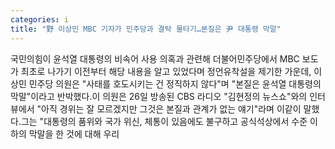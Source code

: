 ```yaml
---
categories: i
title: "野 이상민 MBC 기자가 민주당과 결탁 물타기…본질은 尹 대통령 막말"
---
```

국민의힘이 윤석열 대통령의 비속어 사용 의혹과 관련해 더불어민주당에서 MBC 보도가 최초로 나가기 이전부터 해당 내용을 알고 있었다며 정언유착설을 제기한 가운데, 이상민 민주당 의원은 "사태를 호도시키는 건 정직하지 않다"며 "본질은 윤석열 대통령의 막말"이라고 반박했다.이 의원은 26일 방송된 CBS 라디오 "김현정의 뉴스쇼"와의 인터뷰에서 "아직 경위는 잘 모르겠지만 그것은 본질과 관계가 없는 얘기"라며 이같이 말했다.그는 "대통령의 품위와 국가 위신, 체통이 있음에도 불구하고 공식석상에서 수준 이하의 막말을 한 것에 대해 우리